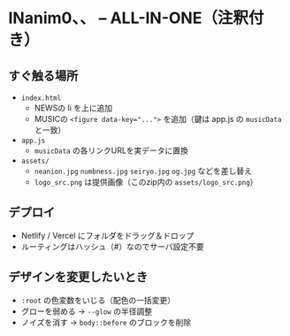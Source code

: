 # INanim0、、 – ALL-IN-ONE（注釈付き）

## すぐ触る場所
- `index.html`
  - NEWSの li を上に追加
  - MUSICの `<figure data-key="...">` を追加（鍵は app.js の `musicData` と一致）
- `app.js`
  - `musicData` の各リンクURLを実データに置換
- `assets/`
  - `neanion.jpg` `numbness.jpg` `seiryo.jpg` `og.jpg` などを差し替え
  - `logo_src.png` は提供画像（このzip内の `assets/logo_src.png`）

## デプロイ
- Netlify / Vercel にフォルダをドラッグ＆ドロップ
- ルーティングはハッシュ（#）なのでサーバ設定不要

## デザインを変更したいとき
- `:root` の色変数をいじる（配色の一括変更）
- グローを弱める → `--glow` の半径調整
- ノイズを消す → `body::before` のブロックを削除
